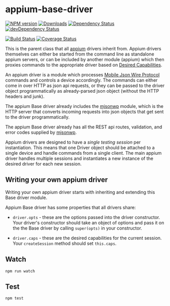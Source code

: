 appium-base-driver
===================
[![NPM version](http://img.shields.io/npm/v/appium-base-driver.svg)](https://npmjs.org/package/appium-base-driver)
[![Downloads](http://img.shields.io/npm/dm/appium-base-driver.svg)](https://npmjs.org/package/appium-base-driver)
[![Dependency Status](https://david-dm.org/appium/appium-base-driver.svg)](https://david-dm.org/appium/appium-base-driver)
[![devDependency Status](https://david-dm.org/appium/appium-base-driver/dev-status.svg)](https://david-dm.org/appium/appium-base-driver#info=devDependencies)

[![Build Status](https://travis-ci.org/appium/appium-base-driver.svg?branch=master)](https://travis-ci.org/appium/appium-base-driver)
[![Coverage Status](https://coveralls.io/repos/appium/appium-base-driver/badge.svg?branch=master)](https://coveralls.io/r/appium/appium-base-driver?branch=master)

This is the parent class that all [appium](appium.io) drivers inherit from. Appium drivers themselves can either be started from the command line as standalone appium servers, or can be included by another module (appium) which then proxies commands to the appropriate driver based on [Desired Capabilities](https://github.com/appium/appium/blob/master/docs/en/writing-running-appium/caps.md).

An appium driver is a module which processes [Mobile Json Wire Protocol](https://code.google.com/p/selenium/source/browse/spec-draft.md?repo=mobile) commands and controls a device accordingly. The commands can either come in over HTTP as json api requests, or they can be passed to the driver object programmatically as already-parsed json object (without the HTTP headers and junk).

The appium Base driver already includes the [mjsonwp](https://github.com/appium/node-mobile-json-wire-protocol) module, which is the HTTP server that converts incoming requests into json objects that get sent to the driver programmatically.

The appium Base driver already has all the REST api routes, validation, and error codes supplied by [mjsonwp](https://github.com/appium/node-mobile-json-wire-protocol).

Appium drivers are designed to have a *single testing session* per instantiation. This means that one Driver object should be attached to a single device and handle commands from a single client. The main appium driver handles multiple sessions and instantiates a new instance of the desired driver for each new session.

## Writing your own appium driver

Writing your own appium driver starts with inheriting and extending this Base driver module.

Appium Base driver has some properties that all drivers share:

 - `driver.opts` - these are the options passed into the driver constructor. Your driver's constructor should take an object of options and pass it on the the Base driver by calling `super(opts)` in your constructor.

 - `driver.caps` - these are the desired capabilities for the current session. Your `createSession` method should set `this.caps`.

## Watch

```
npm run watch
```

## Test

```
npm test
```

